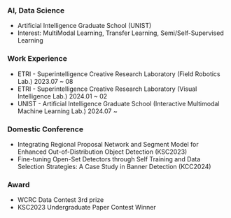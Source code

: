 ### AI, Data Science
-  Artificial Intelligence Graduate School (UNIST)
-  Interest: MultiModal Learning, Transfer Learning, Semi/Self-Supervised Learning

### Work Experience
- ETRI - Superintelligence Creative Research Laboratory (Field Robotics Lab.) 2023.07 ~ 08
- ETRI - Superintelligence Creative Research Laboratory (Visual Intelligence Lab.) 2024.01 ~ 02
- UNIST - Artificial Intelligence Graduate School (Interactive Multimodal Machine Learning Lab.) 2024.07 ~ 

### Domestic Conference
- Integrating Regional Proposal Network and Segment Model for Enhanced Out-of-Distribution Object Detection (KSC2023)
- Fine-tuning Open-Set Detectors through Self Training and Data Selection Strategies: A Case Study in Banner Detection (KCC2024)

### Award
- WCRC Data Contest 3rd prize
- KSC2023 Undergraduate Paper Contest Winner
